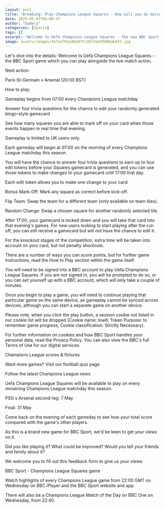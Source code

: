```yaml
---
layout: post
title: "Breaking: Play Champions League Squares - How will you do during PSG v Arsenal?"
date: 2025-05-07T06:09:47
author: "badely"
categories: [Sports]
tags: []
excerpt: "Welcome to Uefa Champions League Squares - the new BBC Sport game which you can play alongside the live match action."
image: assets/images/3e71e781a98a87fc2b73a429690ab433.jpg
---
```


Let's dive into the details: Welcome to Uefa Champions League Squares - the BBC Sport game which you can play alongside the live match action.

Next action:

Paris St-Germain v Arsenal (20:00 BST)

How to play:

Gameplay begins from 07:00 every Champions League matchday

Answer four trivia questions for the chance to edit your randomly generated bingo-style gamecard

See how many squares you are able to mark off on your card when those events happen in real time that evening.

Gameplay is limited to UK users only.

Each gameday will begin at 07:00 on the morning of every Champions League matchday this season.

You will have the chance to answer four trivia questions to earn up to four edit tokens before your Squares gamecard is generated, and you can use those tokens to make changes to your gamecard until 17:00 that day.

Each edit token allows you to make one change to your card:

Bonus Mark-Off: Mark any square as correct before kick-off.

Flip Team: Swap the team for a different team (only available on team tiles).

Random Change: Swap a chosen square for another randomly selected tile.

After 17:00, your gamecard is locked down and you will take that card into that evening's games. For new users looking to start playing after the cut-off, you can still receive a gamecard but will not have the chance to edit it.

For the knockout stages of the competition, extra time will be taken into account on your card, but not penalty shootouts.

There are a number of ways you can score points, but for further game instructions, read the How to Play section within the game itself.

You will need to be signed into a BBC account to play Uefa Champions League Squares. If you are not signed in, you will be prompted to do so, or you can set yourself up with a BBC account, which will only take a couple of minutes.

Once you begin to play a game, you will need to continue playing that particular game on the same device, as gameplay cannot be synced across devices, although you can start a separate game on another device.

Please note, when you click the play button, a session cookie not listed in our cookie list will be dropped (Cookie name: low6; Token Purpose: to remember game progress; Cookie classification: Strictly Necessary).

For further information on cookies and how BBC Sport handles your personal data, read the Privacy Policy. You can also view the BBC's full Terms of Use for our digital services.

Champions League scores & fixtures

Want more games? Visit our football quiz page

Follow the latest Champions League news

Uefa Champions League Squares will be available to play on every remaining Champions League matchday this season.

PSG v Arsenal second-leg: 7 May

Final: 31 May

Come back on the evening of each gameday to see how your total score compared with the game's other players.

As this is a brand new game for BBC Sport, we'd be keen to get your views on it. 

Did you like playing it? What could be improved? Would you tell your friends and family about it?

We welcome you to fill out this feedback form to give us your views:

BBC Sport - Champions League Squares game

Watch highlights of every Champions League game from 22:00 GMT on Wednesday on BBC iPlayer and the BBC Sport website and app.

There will also be a Champions League Match of the Day on BBC One on Wednesday, from 22:40.

